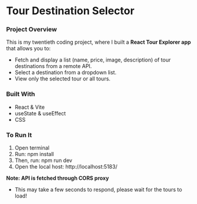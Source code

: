 # Tour Destination Selector
### Project Overview
This is my twentieth coding project, where I built a **React Tour Explorer app** that allows you to: 
- Fetch and display a list (name, price, image, description) of tour destinations from a remote API.
- Select a destination from a dropdown list.
- View only the selected tour or all tours.

### Built With
- React & Vite
- useState & useEffect
- CSS 

### To Run It
1. Open terminal
2. Run: npm install
3. Then, run: npm run dev
4. Open the local host: http://localhost:5183/

**Note: API is fetched through CORS proxy**
- This may take a few seconds to respond, please wait for the tours to load!
